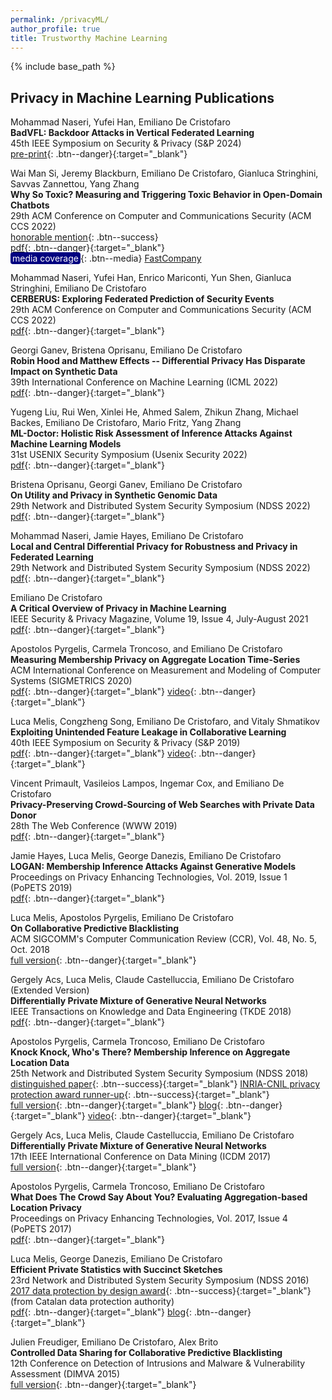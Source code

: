 ```yaml
---
permalink: /privacyML/
author_profile: true
title: Trustworthy Machine Learning
---
```


{% include base_path %}

## Privacy in Machine Learning Publications

Mohammad Naseri, Yufei Han, Emiliano De Cristofaro  
**BadVFL: Backdoor Attacks in Vertical Federated Learning**  
45th IEEE Symposium on Security & Privacy (S&P 2024)  
[pre-print](https://arxiv.org/pdf/2304.08847.pdf){: .btn--danger}{:target="_blank"}  

Wai Man Si, Jeremy Blackburn, Emiliano De Cristofaro, Gianluca Stringhini, Savvas Zannettou, Yang Zhang    
**Why So Toxic? Measuring and Triggering Toxic Behavior in Open-Domain Chatbots**  
29th ACM Conference on Computer and Communications Security (ACM CCS 2022)  
[honorable mention](https://www.sigsac.org/ccs/CCS2022/program/awards.html){: .btn--success}  
[pdf](https://arxiv.org/pdf/2209.03463.pdf){: .btn--danger}{:target="_blank"}  
<span style="color:white;background-color:navy;padding: 1px 3px;text-align: center;border-radius: 4px">media coverage</span>{: .btn--media} [FastCompany](https://www.fastcompany.com/90820090/the-internet-loves-chatgpt-but-theres-a-dark-side-to-the-tech)  

Mohammad Naseri, Yufei Han, Enrico Mariconti, Yun Shen, Gianluca Stringhini, Emiliano De Cristofaro  
**CERBERUS: Exploring Federated Prediction of Security Events**  
29th ACM Conference on Computer and Communications Security (ACM CCS 2022)  
[pdf](https://arxiv.org/pdf/2209.03050.pdf){: .btn--danger}{:target="_blank"} 

Georgi Ganev, Bristena Oprisanu, Emiliano De Cristofaro  
**Robin Hood and Matthew Effects -- Differential Privacy Has Disparate Impact on Synthetic Data**  
39th International Conference on Machine Learning (ICML 2022)  
[pdf](https://arxiv.org/pdf/2109.11429.pdf){: .btn--danger}{:target="_blank"} 

Yugeng Liu, Rui Wen, Xinlei He, Ahmed Salem, Zhikun Zhang, Michael Backes, Emiliano De Cristofaro, Mario Fritz, Yang Zhang  
**ML-Doctor: Holistic Risk Assessment of Inference Attacks Against Machine Learning Models**  
31st USENIX Security Symposium (Usenix Security 2022)  
[pdf](https://arxiv.org/abs/2102.02551){: .btn--danger}{:target="_blank"} 

Bristena Oprisanu, Georgi Ganev, Emiliano De Cristofaro  
**On Utility and Privacy in Synthetic Genomic Data**  
29th Network and Distributed System Security Symposium (NDSS 2022)  
[pdf](https://arxiv.org/abs/2102.03314){: .btn--danger}{:target="_blank"} 

Mohammad Naseri, Jamie Hayes, Emiliano De Cristofaro  
**Local and Central Differential Privacy for Robustness and Privacy in Federated Learning**  
29th Network and Distributed System Security Symposium (NDSS 2022)  
[pdf](https://arxiv.org/pdf/2009.03561.pdf){: .btn--danger}{:target="_blank"} 

Emiliano De Cristofaro  
**A Critical Overview of Privacy in Machine Learning**  
IEEE Security & Privacy Magazine, Volume 19, Issue 4, July-August 2021  
[pdf](https://emilianodc.com/PAPERS/IEEESP2021.pdf){: .btn--danger}{:target="_blank"} 

Apostolos Pyrgelis, Carmela Troncoso, and Emiliano De Cristofaro  
**Measuring Membership Privacy on Aggregate Location Time-Series**  
ACM International Conference on Measurement and Modeling of Computer Systems (SIGMETRICS 2020)  
[pdf](https://arxiv.org/pdf/1902.07456.pdf){: .btn--danger}{:target="_blank"} [video](https://www.youtube.com/watch?v=8dFU9Ug-Hsg){: .btn--danger}{:target="_blank"}  

Luca Melis, Congzheng Song, Emiliano De Cristofaro, and Vitaly Shmatikov  
**Exploiting Unintended Feature Leakage in Collaborative Learning**  
40th IEEE Symposium on Security & Privacy (S&P 2019)  
[pdf](https://arxiv.org/pdf/1805.04049.pdf){: .btn--danger}{:target="_blank"} [video](https://www.youtube.com/watch?v=yBz1RnlaTko){: .btn--danger}{:target="_blank"}  


Vincent Primault, Vasileios Lampos, Ingemar Cox, and Emiliano De Cristofaro  
**Privacy-Preserving Crowd-Sourcing of Web Searches with Private Data Donor**  
28th The Web Conference (WWW 2019)  
[pdf](https://emilianodc.com/PAPERS/pdd-www19.pdf){: .btn--danger}{:target="_blank"}


Jamie Hayes, Luca Melis, George Danezis, Emiliano De Cristofaro  
**LOGAN: Membership Inference Attacks Against Generative Models**  
Proceedings on Privacy Enhancing Technologies, Vol. 2019, Issue 1 (PoPETS 2019)  
[pdf](https://arxiv.org/pdf/1705.07663.pdf){: .btn--danger}{:target="_blank"}


Luca Melis, Apostolos Pyrgelis, Emiliano De Cristofaro  
**On Collaborative Predictive Blacklisting**  
ACM SIGCOMM's Computer Communication Review (CCR), Vol. 48, No. 5, Oct. 2018  
[full version](https://arxiv.org/pdf/1810.02649.pdf){: .btn--danger}{:target="_blank"}


Gergely Acs, Luca Melis, Claude Castelluccia, Emiliano De Cristofaro (Extended Version)  
**Differentially Private Mixture of Generative Neural Networks**  
IEEE Transactions on Knowledge and Data Engineering (TKDE 2018)  
[pdf](https://arxiv.org/pdf/1709.04514.pdf){: .btn--danger}{:target="_blank"}


Apostolos Pyrgelis, Carmela Troncoso, Emiliano De Cristofaro  
**Knock Knock, Who's There? Membership Inference on Aggregate Location Data**  
25th Network and Distributed System Security Symposium (NDSS 2018)  
[distinguished paper](https://www.ndss-symposium.org/ndss2018/){: .btn--success}{:target="_blank"} [INRIA-CNIL privacy protection award runner-up](https://www.cnil.fr/en/inria-and-cnil-award-2019-privacy-protection-prize-european-research-team){: .btn--success}{:target="_blank"}  
[full version](https://arxiv.org/pdf/1708.06145.pdf){: .btn--danger}{:target="_blank"} [blog](https://www.benthamsgaze.org/2018/10/02/on-location-time-and-membership-studying-how-aggregate-location-data-can-harm-users-privacy/){: .btn--danger}{:target="_blank"}  [video](https://www.youtube.com/watch?v=hwGAE5NqAP0){: .btn--danger}{:target="_blank"}   

Gergely Acs, Luca Melis, Claude Castelluccia, Emiliano De Cristofaro  
**Differentially Private Mixture of Generative Neural Networks**  
17th IEEE International Conference on Data Mining (ICDM 2017)  
[full version](https://arxiv.org/pdf/1709.04514.pdf){: .btn--danger}{:target="_blank"}


Apostolos Pyrgelis, Carmela Troncoso, Emiliano De Cristofaro  
**What Does The Crowd Say About You? Evaluating Aggregation-based Location Privacy**  
Proceedings on Privacy Enhancing Technologies, Vol. 2017, Issue 4 (PoPETS 2017)  
[pdf](https://arxiv.org/pdf/1703.00366.pdf){: .btn--danger}{:target="_blank"}


Luca Melis, George Danezis, Emiliano De Cristofaro  
**Efficient Private Statistics with Succinct Sketches**  
23rd Network and Distributed System Security Symposium (NDSS 2016)  
[2017 data protection by design award](http://apdcat.gencat.cat/en/actualitat/premi/2017-/index.html){: .btn--success}{:target="_blank"} (from Catalan data protection authority)  
[pdf](http://arxiv.org/pdf/1508.06110.pdf){: .btn--danger}{:target="_blank"} [blog](https://www.benthamsgaze.org/2016/03/04/privately-gathering-statistics-and-training-simple-models/){: .btn--danger}{:target="_blank"}


Julien Freudiger, Emiliano De Cristofaro, Alex Brito  
**Controlled Data Sharing for Collaborative Predictive Blacklisting**  
12th Conference on Detection of Intrusions and Malware & Vulnerability Assessment (DIMVA 2015)  
[full version](http://arxiv.org/pdf/1502.05337){: .btn--danger}{:target="_blank"}



